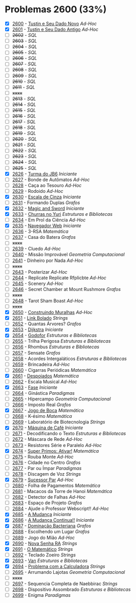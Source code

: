 # Problemas 2600 (33%)

  - [x]  [2600](https://www.beecrowd.com.br/judge/pt/problems/view/2600) - [Tustin e Seu Dado Novo](https://github.com/potigol/beecrowd/blob/master/src/2600/2600.poti) *Ad-Hoc*
  - [x]  [2601](https://www.beecrowd.com.br/judge/pt/problems/view/2601) - [Tustin e Seu Dado Antigo](https://github.com/potigol/beecrowd/blob/master/src/2600/2601.poti) *Ad-Hoc*
  - [ ]  ~~2602~~ - *SQL*
  - [ ]  ~~2603~~ - *SQL*
  - [ ]  ~~2604~~ - *SQL*
  - [ ]  ~~2605~~ - *SQL*
  - [ ]  ~~2606~~ - *SQL*
  - [ ]  ~~2607~~ - *SQL*
  - [ ]  ~~2608~~ - *SQL*
  - [ ]  ~~2609~~ - *SQL*
  - [ ]  ~~2610~~ - *SQL*
  - [ ]  ~~2611~~ - *SQL*
  - [ ] ~~xxxx~~
  - [ ]  ~~2613~~ - *SQL*
  - [ ]  ~~2614~~ - *SQL*
  - [ ]  ~~2615~~ - *SQL*
  - [ ]  ~~2616~~ - *SQL*
  - [ ]  ~~2617~~ - *SQL*
  - [ ]  ~~2618~~ - *SQL*
  - [ ]  ~~2619~~ - *SQL*
  - [ ]  ~~2620~~ - *SQL*
  - [ ]  ~~2621~~ - *SQL*
  - [ ]  ~~2622~~ - *SQL*
  - [ ]  ~~2623~~ - *SQL*
  - [ ]  ~~2624~~ - *SQL*
  - [ ]  ~~2625~~ - *SQL*
  - [x]  [2626](https://www.beecrowd.com.br/judge/pt/problems/view/2626) - [Turma do JB6](https://github.com/potigol/beecrowd/blob/master/src/2600/2626.poti) *Iniciante*
  - [ ]  [2627](https://www.beecrowd.com.br/judge/pt/problems/view/2627) - Bonde de Autômatos *Ad-Hoc*
  - [ ]  [2628](https://www.beecrowd.com.br/judge/pt/problems/view/2628) - Caça ao Tesouro *Ad-Hoc*
  - [ ]  [2629](https://www.beecrowd.com.br/judge/pt/problems/view/2629) - Rodoido *Ad-Hoc*
  - [x]  [2630](https://www.beecrowd.com.br/judge/pt/problems/view/2630) - [Escala de Cinza](https://github.com/potigol/beecrowd/blob/master/src/2600/2630.poti) *Iniciante*
  - [ ]  [2631](https://www.beecrowd.com.br/judge/pt/problems/view/2631) - Formando Duplas *Grafos*
  - [x]  [2632](https://www.beecrowd.com.br/judge/pt/problems/view/2632) - [Magic and Sword](https://github.com/potigol/beecrowd/blob/master/src/2600/2632.poti) *Iniciante*
  - [x]  [2633](https://www.beecrowd.com.br/judge/pt/problems/view/2633) - [Churras no Yuri](https://github.com/potigol/beecrowd/blob/master/src/2600/2633.poti) *Estruturas e Bibliotecas*
  - [ ]  [2634](https://www.beecrowd.com.br/judge/pt/problems/view/2634) - Em Prol da Ciência *Ad-Hoc*
  - [x]  [2635](https://www.beecrowd.com.br/judge/pt/problems/view/2635) - [Navegador Web](https://github.com/potigol/beecrowd/blob/master/src/2600/2635.poti) *Iniciante*
  - [ ]  [2636](https://www.beecrowd.com.br/judge/pt/problems/view/2636) - 3-RSA *Matemática*
  - [ ]  [2637](https://www.beecrowd.com.br/judge/pt/problems/view/2637) - Casa do Batera *Grafos*
  - [ ] ~~xxxx~~
  - [ ]  [2639](https://www.beecrowd.com.br/judge/pt/problems/view/2639) - Cluedo *Ad-Hoc*
  - [ ]  [2640](https://www.beecrowd.com.br/judge/pt/problems/view/2640) - Missão Improvável *Geometria Computacional*
  - [ ]  [2641](https://www.beecrowd.com.br/judge/pt/problems/view/2641) - Dinheiro por Nada *Ad-Hoc*
  - [ ] ~~xxxx~~
  - [ ]  [2643](https://www.beecrowd.com.br/judge/pt/problems/view/2643) - Posterizar *Ad-Hoc*
  - [ ]  [2644](https://www.beecrowd.com.br/judge/pt/problems/view/2644) - Replicate Replicate Rfplicbte *Ad-Hoc*
  - [ ]  [2645](https://www.beecrowd.com.br/judge/pt/problems/view/2645) - Scenery *Ad-Hoc*
  - [ ]  [2646](https://www.beecrowd.com.br/judge/pt/problems/view/2646) - Secret Chamber at Mount Rushmore *Grafos*
  - [ ] ~~xxxx~~
  - [ ]  [2648](https://www.beecrowd.com.br/judge/pt/problems/view/2648) - Tarot Sham Boast *Ad-Hoc*
  - [ ] ~~xxxx~~
  - [x]  [2650](https://www.beecrowd.com.br/judge/pt/problems/view/2650) - [Construindo Muralhas](https://github.com/potigol/beecrowd/blob/master/src/2600/2650.poti) *Ad-Hoc*
  - [x]  [2651](https://www.beecrowd.com.br/judge/pt/problems/view/2651) - [Link Bolado](https://github.com/potigol/beecrowd/blob/master/src/2600/2651.poti) *Strings*
  - [ ]  [2652](https://www.beecrowd.com.br/judge/pt/problems/view/2652) - Quantas Árvores? *Grafos*
  - [x]  [2653](https://www.beecrowd.com.br/judge/pt/problems/view/2653) - [Dijkstra](https://github.com/potigol/beecrowd/blob/master/src/2600/2653.poti) *Iniciante*
  - [x]  [2654](https://www.beecrowd.com.br/judge/pt/problems/view/2654) - [Godofor](https://github.com/potigol/beecrowd/blob/master/src/2600/2654.poti) *Estruturas e Bibliotecas*
  - [ ]  [2655](https://www.beecrowd.com.br/judge/pt/problems/view/2655) - Trilha Perigosa *Estruturas e Bibliotecas*
  - [ ]  [2656](https://www.beecrowd.com.br/judge/pt/problems/view/2656) - Rhombus *Estruturas e Bibliotecas*
  - [ ]  [2657](https://www.beecrowd.com.br/judge/pt/problems/view/2657) - Sensate *Grafos*
  - [ ]  [2658](https://www.beecrowd.com.br/judge/pt/problems/view/2658) - Acordes Intergaláticos *Estruturas e Bibliotecas*
  - [ ]  [2659](https://www.beecrowd.com.br/judge/pt/problems/view/2659) - Brincadeira *Ad-Hoc*
  - [ ]  [2660](https://www.beecrowd.com.br/judge/pt/problems/view/2660) - Cigarras Periódicas *Matemática*
  - [x]  [2661](https://www.beecrowd.com.br/judge/pt/problems/view/2661) - [Despojados](https://github.com/potigol/beecrowd/blob/master/src/2600/2661.poti) *Matemática*
  - [ ]  [2662](https://www.beecrowd.com.br/judge/pt/problems/view/2662) - Escala Musical *Ad-Hoc*
  - [x]  [2663](https://www.beecrowd.com.br/judge/pt/problems/view/2663) - [Fase](https://github.com/potigol/beecrowd/blob/master/src/2600/2663.poti) *Iniciante*
  - [ ]  [2664](https://www.beecrowd.com.br/judge/pt/problems/view/2664) - Ginástica *Paradigmas*
  - [ ]  [2665](https://www.beecrowd.com.br/judge/pt/problems/view/2665) - Hipercampo *Geometria Computacional*
  - [ ]  [2666](https://www.beecrowd.com.br/judge/pt/problems/view/2666) - Imposto Real *Grafos*
  - [x]  [2667](https://www.beecrowd.com.br/judge/pt/problems/view/2667) - [Jogo de Boca](https://github.com/potigol/beecrowd/blob/master/src/2600/2667.poti) *Matemática*
  - [ ]  [2668](https://www.beecrowd.com.br/judge/pt/problems/view/2668) - K-ésimo *Matemática*
  - [ ]  [2669](https://www.beecrowd.com.br/judge/pt/problems/view/2669) - Laboratório de Biotecnologia *Strings*
  - [x]  [2670](https://www.beecrowd.com.br/judge/pt/problems/view/2670) - [Máquina de Café](https://github.com/potigol/beecrowd/blob/master/src/2600/2670.poti) *Iniciante*
  - [ ]  [2671](https://www.beecrowd.com.br/judge/pt/problems/view/2671) - Decodificando o Texto *Estruturas e Bibliotecas*
  - [ ]  [2672](https://www.beecrowd.com.br/judge/pt/problems/view/2672) - Máscara de Rede *Ad-Hoc*
  - [ ]  [2673](https://www.beecrowd.com.br/judge/pt/problems/view/2673) - Resistores Série e Paralelo *Ad-Hoc*
  - [x]  [2674](https://www.beecrowd.com.br/judge/pt/problems/view/2674) - [Super Primos: Ativar!](https://github.com/potigol/beecrowd/blob/master/src/2600/2674.poti) *Matemática*
  - [ ]  [2675](https://www.beecrowd.com.br/judge/pt/problems/view/2675) - Rouba Monte *Ad-Hoc*
  - [ ]  [2676](https://www.beecrowd.com.br/judge/pt/problems/view/2676) - Cidade no Centro *Grafos*
  - [ ]  [2677](https://www.beecrowd.com.br/judge/pt/problems/view/2677) - Par ou Ímpar *Paradigmas*
  - [ ]  [2678](https://www.beecrowd.com.br/judge/pt/problems/view/2678) - Discagem de Voz *Strings*
  - [x]  [2679](https://www.beecrowd.com.br/judge/pt/problems/view/2679) - [Sucessor Par](https://github.com/potigol/beecrowd/blob/master/src/2600/2679.poti) *Ad-Hoc*
  - [ ]  [2680](https://www.beecrowd.com.br/judge/pt/problems/view/2680) - Folha de Pagamentos *Matemática*
  - [ ]  [2681](https://www.beecrowd.com.br/judge/pt/problems/view/2681) - Macacos da Torre de Hanoi *Matemática*
  - [ ]  [2682](https://www.beecrowd.com.br/judge/pt/problems/view/2682) - Detector de Falhas *Ad-Hoc*
  - [ ]  [2683](https://www.beecrowd.com.br/judge/pt/problems/view/2683) - Espaço de Projeto *Grafos*
  - [ ]  [2684](https://www.beecrowd.com.br/judge/pt/problems/view/2684) - Ajude o Professor Webscript!! *Ad-Hoc*
  - [x]  [2685](https://www.beecrowd.com.br/judge/pt/problems/view/2685) - [A Mudança](https://github.com/potigol/beecrowd/blob/master/src/2600/2685.poti) *Iniciante*
  - [x]  [2686](https://www.beecrowd.com.br/judge/pt/problems/view/2686) - [A Mudança Continua!!](https://github.com/potigol/beecrowd/blob/master/src/2600/2686.poti) *Iniciante*
  - [x]  [2687](https://www.beecrowd.com.br/judge/pt/problems/view/2687) - [Dominação Bacteriana](https://github.com/potigol/beecrowd/blob/master/src/2600/2687.poti) *Grafos*
  - [ ]  [2688](https://www.beecrowd.com.br/judge/pt/problems/view/2688) - Escolhendo um Lugar *Grafos*
  - [ ]  [2689](https://www.beecrowd.com.br/judge/pt/problems/view/2689) - Jogo do Mião *Ad-Hoc*
  - [x]  [2690](https://www.beecrowd.com.br/judge/pt/problems/view/2690) - [Nova Senha RA](https://github.com/potigol/beecrowd/blob/master/src/2600/2690.poti) *Strings*
  - [x]  [2691](https://www.beecrowd.com.br/judge/pt/problems/view/2691) - [O Matemático](https://github.com/potigol/beecrowd/blob/master/src/2600/2691.poti) *Strings*
  - [ ]  [2692](https://www.beecrowd.com.br/judge/pt/problems/view/2692) - Teclado Zoeiro *Strings*
  - [x]  [2693](https://www.beecrowd.com.br/judge/pt/problems/view/2693) - [Van](https://github.com/potigol/beecrowd/blob/master/src/2600/2693.poti) *Estruturas e Bibliotecas*
  - [x]  [2694](https://www.beecrowd.com.br/judge/pt/problems/view/2694) - [Problema com a Calculadora](https://github.com/potigol/beecrowd/blob/master/src/2600/2694.poti) *Strings*
  - [ ]  [2695](https://www.beecrowd.com.br/judge/pt/problems/view/2695) - Arrumando Lajotas *Geometria Computacional*
  - [ ] ~~xxxx~~
  - [ ]  [2697](https://www.beecrowd.com.br/judge/pt/problems/view/2697) - Sequencia Completa de Naebbirac *Strings*
  - [ ]  [2698](https://www.beecrowd.com.br/judge/pt/problems/view/2698) - Dispositivo Assombrado *Estruturas e Bibliotecas*
  - [ ]  [2699](https://www.beecrowd.com.br/judge/pt/problems/view/2699) - Enigma *Paradigmas*
